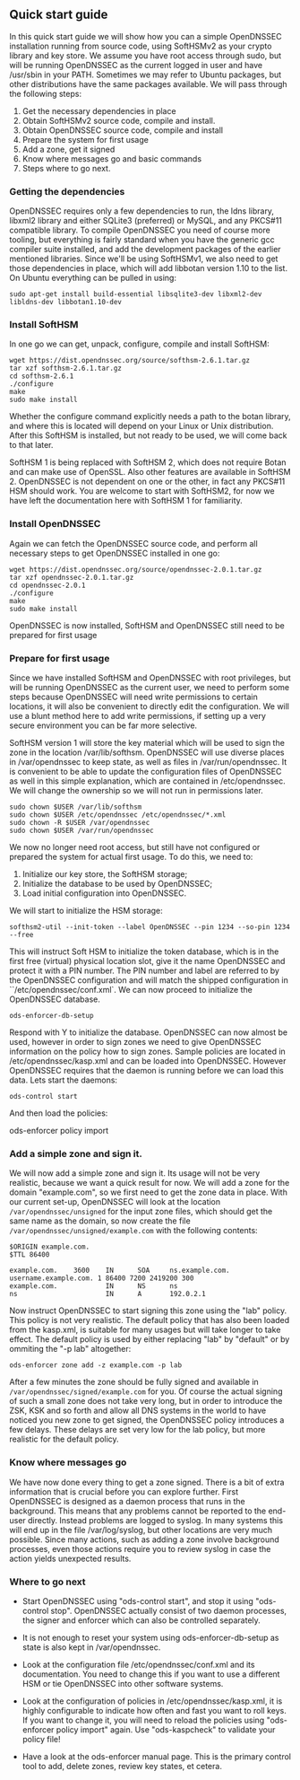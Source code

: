 
## Quick start guide

In this quick start guide we will show how you can a simple OpenDNSSEC installation running from source code, using SoftHSMv2 as your crypto library and key store.  We assume you have root access through sudo, but will be running OpenDNSSEC as the current logged in user and have /usr/sbin in your PATH. Sometimes we may refer to Ubuntu packages, but other distributions have the same packages available.  We will pass through the following steps:

1. Get the necessary dependencies in place
2. Obtain SoftHSMv2 source code, compile and install.
3. Obtain OpenDNSSEC source code, compile and install
4. Prepare the system for first usage
5. Add a zone, get it signed
6. Know where messages go and basic commands
7. Steps where to go next.

### Getting the dependencies

OpenDNSSEC requires only a few dependencies to run, the ldns library, libxml2 library and either SQLite3 (preferred) or MySQL, and any PKCS#11 compatible library.  To compile OpenDNSSEC you need of course more tooling, but everything is fairly standard when you have the generic gcc compiler suite installed, and add the development packages of the earlier mentioned libraries.  Since we'll be using SoftHSMv1, we also need to get those dependencies in place, which will add libbotan version 1.10 to the list.  On Ubuntu everything can be pulled in using:

    sudo apt-get install build-essential libsqlite3-dev libxml2-dev libldns-dev libbotan1.10-dev

### Install SoftHSM

In one go we can get, unpack, configure, compile and install SoftHSM:

    wget https://dist.opendnssec.org/source/softhsm-2.6.1.tar.gz
    tar xzf softhsm-2.6.1.tar.gz
    cd softhsm-2.6.1
    ./configure
    make
    sudo make install

Whether the configure command explicitly needs a path to the botan library, and where this is located will depend on your Linux or Unix distribution.  After this SoftHSM is installed, but not ready to be used, we will come back to that later.

SoftHSM 1 is being replaced with SoftHSM 2, which does not require Botan and can make use of OpenSSL.  Also other features are available in SoftHSM 2.  OpenDNSSEC is not dependent on one or the other, in fact any PKCS#11 HSM should work.  You are welcome to start with SoftHSM2, for now we have left the documentation here with SoftHSM 1 for familiarity.

### Install OpenDNSSEC

 Again we can fetch the OpenDNSSEC source code, and perform all necessary steps to get OpenDNSSEC installed in one go:

    wget https://dist.opendnssec.org/source/opendnssec-2.0.1.tar.gz
    tar xzf opendnssec-2.0.1.tar.gz
    cd opendnssec-2.0.1
    ./configure
    make
    sudo make install

OpenDNSSEC is now installed, SoftHSM and OpenDNSSEC still need to be prepared for first usage

### Prepare for first usage


Since we have installed SoftHSM and OpenDNSSEC with root privileges, but will be running OpenDNSSEC as the current user, we need to perform some steps because OpenDNSSEC will need write permissions to certain locations, it will also be convenient to directly edit the configuration.  We will use a blunt method here to add write permissions, if setting up a very secure environment you can be far more selective.

SoftHSM version 1 will store the key material which will be used to sign the zone in the location /var/lib/softhsm.  OpenDNSSEC will use diverse places in /var/opendnssec to keep state, as well as files in /var/run/opendnssec.  It is convenient to be able to update the configuration files of OpenDNSSEC as well in this simple explanation, which are contained in /etc/opendnssec.  We will change the ownership so we will not run in permissions later.

    sudo chown $USER /var/lib/softhsm
    sudo chown $USER /etc/opendnssec /etc/opendnssec/*.xml
    sudo chown -R $USER /var/opendnssec
    sudo chown $USER /var/run/opendnssec

We now no longer need root access, but still have not configured or prepared the system for actual first usage.  To do this, we need to:

1. Initialize our key store, the SoftHSM storage;
2. Initialize the database to be used by OpenDNSSEC;
3. Load initial configuration into OpenDNSSEC.

We will start to initialize the HSM storage:

    softhsm2-util --init-token --label OpenDNSSEC --pin 1234 --so-pin 1234 --free

This will instruct Soft HSM to initialize the token database, which is in the first free (virtual) physical location slot, give it the name OpenDNSSEC and protect it with a PIN number.  The PIN number and label are referred to by the OpenDNSSEC configuration and will match the shipped configuration in ``/etc/opendnssec/conf.xml`.  We can now proceed to initialize the OpenDNSSEC database.

    ods-enforcer-db-setup

Respond with Y to initialize the database.  OpenDNSSEC can now almost be used, however in order to sign zones we need to give OpenDNSSEC information on the policy how to sign zones.  Sample policies are located in /etc/opendnssec/kasp.xml and can be loaded into OpenDNSSEC. However OpenDNSSEC requires that the daemon is running before we can load this data.  Lets start the daemons:

    ods-control start

And then load the policies:

ods-enforcer policy import

### Add a simple zone and sign it.

We will now add a simple zone and sign it.  Its usage will not be very realistic, because we want a quick result for now.  We will add a zone for the domain "example.com", so we first need to get the zone data in place.  With our current set-up, OpenDNSSEC will look at the location ``/var/opendnssec/unsigned`` for the input zone files, which should get the same name as the domain, so now create the file ``/var/opendnssec/unsigned/example.com`` with the following contents:

    $ORIGIN example.com.
    $TTL 86400
     
    example.com.    3600    IN      SOA     ns.example.com. username.example.com. 1 86400 7200 2419200 300
    example.com.            IN      NS      ns
    ns                      IN      A       192.0.2.1

Now instruct OpenDNSSEC to start signing this zone using the "lab" policy.  This policy is not very realistic.  The default policy that has also been loaded from the kasp.xml, is suitable for many usages but will take longer to take effect.  The default policy is used by either replacing "lab" by "default" or by ommiting the "-p lab" altogether:

    ods-enforcer zone add -z example.com -p lab

After a few minutes the zone should be fully signed and available in ``/var/opendnssec/signed/example.com`` for you.  Of course the actual signing of such a small zone does not take very long, but in order to introduce the ZSK, KSK and so forth and allow all DNS systems in the world to have noticed you new zone to get signed, the OpenDNSSEC policy introduces a few delays.  These delays are set very low for the lab policy, but more realistic for the default policy.

### Know where messages go

We have now done every thing to get a zone signed.  There is a bit of extra information that is crucial before you can explore further.  First OpenDNSSEC is designed as a daemon process that runs in the background.  This means that any problems cannot be reported to the end-user directly.  Instead problems are logged to syslog.  In many systems this will end up in the file /var/log/syslog, but other locations are very much possible.  Since many actions, such as adding a zone involve background processes, even those actions require you to review syslog in case the action yields unexpected results.

### Where to go next

- Start OpenDNSSEC using "ods-control start", and stop it using "ods-control stop".  OpenDNSSEC actually consist of two daemon processes, the signer and enforcer which can also be controlled separately.
- It is not enough to reset your system using ods-enforcer-db-setup as state is also kept in /var/opendnssec.
- Look at the configuration file /etc/opendnssec/conf.xml and its documentation.  You need to change this if you want to use a different HSM or tie OpenDNSSEC into other software systems.
- Look at the configuration of policies in /etc/opendnssec/kasp.xml, it is highly configurable to indicate how often and fast you want to roll keys.  If you want to change it, you will need to reload the policies using "ods-enforcer policy import" again. Use "ods-kaspcheck" to validate your policy file!

- Have a look at the ods-enforcer manual page.  This is the primary control tool to add, delete zones, review key states, et cetera.

